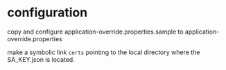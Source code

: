 # configuration

copy and configure application-override.properties.sample to application-override.properties 

make a symbolic link `certs` pointing to the local directory where the SA_KEY.json is located.
